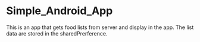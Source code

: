 # Simple_Android_App
This is an app that gets food lists from server and display in the app.
The list data are stored in the sharedPrerference.
